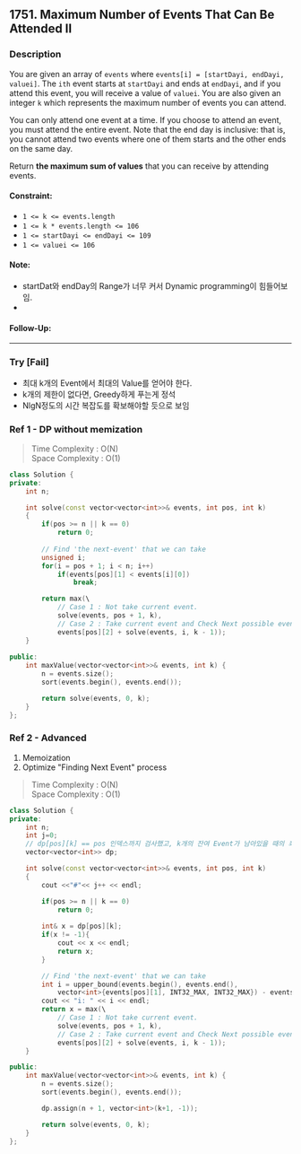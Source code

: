 ## 1751. Maximum Number of Events That Can Be Attended II

### Description

You are given an array of `events` where `events[i] = [startDayi, endDayi, valuei]`. The `ith` event starts at `startDayi` and ends at `endDayi`, and if you attend this event, you will receive a value of `valuei`. You are also given an integer `k` which represents the maximum number of events you can attend.

You can only attend one event at a time. If you choose to attend an event, you must attend the entire event. Note that the end day is inclusive: that is, you cannot attend two events where one of them starts and the other ends on the same day.

Return **the maximum sum of values** that you can receive by attending events.


#### Constraint:
- `1 <= k <= events.length`
- `1 <= k * events.length <= 106`
- `1 <= startDayi <= endDayi <= 109`
- `1 <= valuei <= 106`
  
#### Note:
- startDat와 endDay의 Range가 너무 커서 Dynamic programming이 힘들어보임.
- 
#### Follow-Up:

---------------------------------------
### Try [Fail]
- 최대 k개의 Event에서 최대의 Value를 얻어야 한다.
- k개의 제한이 없다면, Greedy하게 푸는게 정석
- NlgN정도의 시간 복잡도를 확보해야할 듯으로 보임


### Ref 1 - DP without memization
> Time Complexity : O(N)\
  Space Complexity : O(1)
```cpp
class Solution {
private:
    int n;

    int solve(const vector<vector<int>>& events, int pos, int k)
    {
        if(pos >= n || k == 0)
            return 0;
        
        // Find 'the next-event' that we can take
        unsigned i; 
        for(i = pos + 1; i < n; i++)
            if(events[pos][1] < events[i][0])
                break;

        return max(\
            // Case 1 : Not take current event.
            solve(events, pos + 1, k),                  
            // Case 2 : Take current event and Check Next possible event.
            events[pos][2] + solve(events, i, k - 1));  
    }
    
public:
    int maxValue(vector<vector<int>>& events, int k) {
        n = events.size();
        sort(events.begin(), events.end());

        return solve(events, 0, k);
    }
};
```

### Ref 2 - Advanced
1. Memoization
2. Optimize "Finding Next Event" process
  
> Time Complexity : O(N)\
  Space Complexity : O(1)
```cpp
class Solution {
private:
    int n;
    int j=0;
    // dp[pos][k] == pos 인덱스까지 검사했고, k개의 잔여 Event가 남아있을 때의 최대 Value
    vector<vector<int>> dp; 

    int solve(const vector<vector<int>>& events, int pos, int k)
    {
        cout <<"#"<< j++ << endl;

        if(pos >= n || k == 0)
            return 0;
        
        int& x = dp[pos][k];
        if(x != -1){
            cout << x << endl;
            return x;
        }

        // Find 'the next-event' that we can take
        int i = upper_bound(events.begin(), events.end(), 
            vector<int>{events[pos][1], INT32_MAX, INT32_MAX}) - events.begin();
        cout << "i: " << i << endl;
        return x = max(\
            // Case 1 : Not take current event.
            solve(events, pos + 1, k),                  
            // Case 2 : Take current event and Check Next possible event.
            events[pos][2] + solve(events, i, k - 1));  
    }

public:
    int maxValue(vector<vector<int>>& events, int k) {
        n = events.size();
        sort(events.begin(), events.end());

        dp.assign(n + 1, vector<int>(k+1, -1));

        return solve(events, 0, k);
    }
};

```